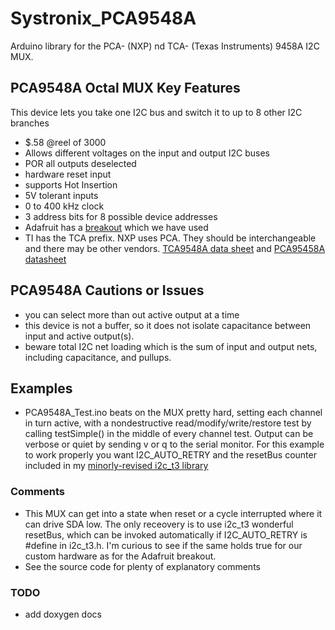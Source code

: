 # Systronix_PCA9548A
Arduino library for the PCA- (NXP) nd TCA- (Texas Instruments) 9458A I2C MUX.

## PCA9548A Octal MUX Key Features
This device lets you take one I2C bus and switch it to up to 8 other I2C branches
 - $.58 @reel of 3000
 - Allows different voltages on the input and output I2C buses
 - POR all outputs deselected
 - hardware reset input
 - supports Hot Insertion
 - 5V tolerant inputs
 - 0 to 400 kHz clock
  - 3 address bits for 8 possible device addresses
 - Adafruit has a [breakout](https://learn.adafruit.com/adafruit-tca9548a-1-to-8-i2c-multiplexer-breakout/overview) which we have used
 - TI has the TCA prefix. NXP uses PCA. They should be interchangeable and there may be other vendors. [TCA9548A data sheet](http://www.ti.com/product/tca9548a) and [PCA95458A datasheet](www.nxp.com/documents/data_sheet/PCA9548A.pdf)

 ## PCA9548A Cautions or Issues
 - you can select more than out active output at a time
 - this device is not a buffer, so it does not isolate capacitance between input and active output(s).
 - beware total I2C net loading which is the sum of input and output nets, including capacitance, and pullups.

 ## Examples
 - PCA9548A_Test.ino beats on the MUX pretty hard, setting each channel in turn active, with a nondestructive read/modify/write/restore test by calling testSimple()
 in the middle of every channel test. Output can be verbose or quiet by sending v or q to the serial monitor. For this example to work properly you want I2C_AUTO_RETRY
 and the resetBus counter included in my [minorly-revised i2c_t3 library](https://github.com/systronix/i2c_t3)
 
### Comments
 - This MUX can get into a state when reset or a cycle interrupted where it can drive SDA low. 
 The only receovery is to use i2c_t3 wonderful resetBus, which can be invoked automatically if  I2C_AUTO_RETRY is #define in i2c_t3.h.
 I'm curious to see if the same holds true for our custom hardware as for the Adafruit breakout.
 - See the source code for plenty of explanatory comments

### TODO
 - add doxygen docs
